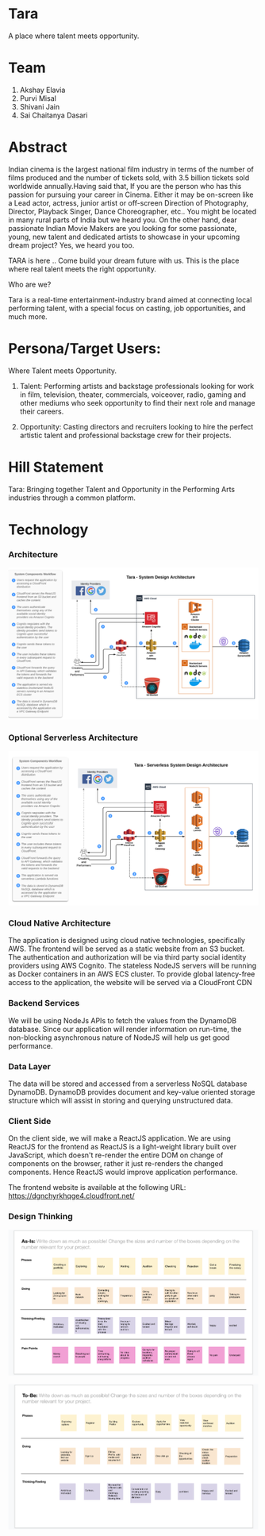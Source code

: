 
# Tara

 A place where talent meets opportunity.


# Team

1. Akshay Elavia
2. Purvi Misal
3. Shivani Jain
4. Sai Chaitanya Dasari


# Abstract 

Indian cinema is the largest national film industry in terms of the number of films produced and the number of tickets sold, with 3.5 billion tickets sold worldwide annually.Having said that, If you are the person who has this passion for pursuing your career in Cinema. Either it may be on-screen like a Lead actor, actress, junior artist or off-screen Direction of Photography, Director, Playback Singer, Dance Choreographer, etc.. You might be located in many rural parts of India but we heard you. On the other hand, dear passionate Indian Movie Makers are you looking for some passionate, young, new talent and dedicated artists to showcase in your upcoming dream project? Yes, we heard you too.

TARA is here .. Come build your dream future with us. This is the place where real talent meets the right opportunity.

Who are we?

Tara is a real-time entertainment-industry brand aimed at connecting local performing talent, with a special focus on casting, job opportunities, and much more.

# Persona/Target Users:
Where Talent meets Opportunity. 

1) Talent: Performing artists and backstage professionals looking for work in film, television, theater, commercials, voiceover, radio, gaming and other mediums who seek opportunity to find their next role and manage their careers.

2) Opportunity: Casting directors and  recruiters looking to hire the perfect artistic talent and professional backstage crew for their projects. 

# Hill Statement
Tara: Bringing together Talent and Opportunity in the Performing Arts industries through a common platform.

# Technology

### Architecture
![Architecture](tara-system-architecture.png)

### Optional Serverless Architecture
![Serverless Architecture](tara-serverless-system-architecture.png)

### Cloud Native Architecture
The application is designed using cloud native technologies, specifically AWS. The frontend will be served as a static website from an S3 bucket. The authentication and authorization will be via third party social identity providers using AWS Cognito. The stateless NodeJS servers will be running as Docker containers in an AWS ECS cluster. To provide global latency-free access to the application, the website will be served via a CloudFront CDN

### Backend Services
We will be using NodeJs APIs to fetch the values from the DynamoDB database. Since our application will render information on run-time, the non-blocking asynchronous nature of NodeJS will help us get good performance.

### Data Layer
The data will be stored and accessed from a serverless NoSQL database DynamoDB. DynamoDB provides document and key-value oriented storage structure which will assist in storing and querying unstructured data.

### Client Side
On the client side, we will make a ReactJS application. We are using ReactJS for the frontend as ReactJS is a light-weight library built over JavaScript, which doesn't re-render the entire DOM on change of components on the browser, rather it just re-renders the changed components. Hence ReactJS would improve application performance.

The frontend website is available at the following URL:
https://dgnchyrkhqge4.cloudfront.net/



### Design Thinking
![DesignThinking](DesignThinking_As_Is.png)



![DesignThinking](DesignThinking_To_Be.png)

